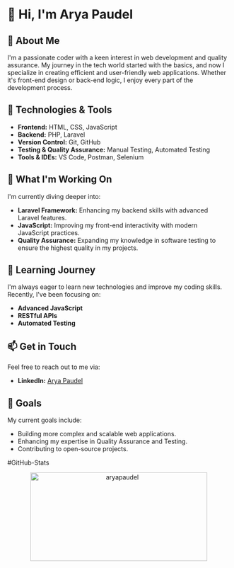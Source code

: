 # 👋 Hi, I'm Arya Paudel

## 🌟 About Me

I'm a passionate coder with a keen interest in web development and quality assurance. My journey in the tech world started with the basics, and now I specialize in creating efficient and user-friendly web applications. Whether it's front-end design or back-end logic, I enjoy every part of the development process.

## 🔧 Technologies & Tools

- **Frontend:** HTML, CSS, JavaScript
- **Backend:** PHP, Laravel
- **Version Control:** Git, GitHub
- **Testing & Quality Assurance:** Manual Testing, Automated Testing
- **Tools & IDEs:** VS Code, Postman, Selenium

## 🚀 What I'm Working On

I'm currently diving deeper into:

- **Laravel Framework:** Enhancing my backend skills with advanced Laravel features.
- **JavaScript:** Improving my front-end interactivity with modern JavaScript practices.
- **Quality Assurance:** Expanding my knowledge in software testing to ensure the highest quality in my projects.

## 🌱 Learning Journey

I'm always eager to learn new technologies and improve my coding skills. Recently, I've been focusing on:

- **Advanced JavaScript**
- **RESTful APIs**
- **Automated Testing**

## 📫 Get in Touch

Feel free to reach out to me via:

- **LinkedIn:** [Arya Paudel](https://www.linkedin.com/in/AryaPaudel)

## 🎯 Goals

My current goals include:

- Building more complex and scalable web applications.
- Enhancing my expertise in Quality Assurance and Testing.
- Contributing to open-source projects.

#GitHub-Stats

<p align="center">
  <img src="https://github-readme-stats.vercel.app/api/top-langs?username=aryapaudel&show_icons=true&locale=en&layout=compact" alt="aryapaudel" width="400" height="200"/>
</p>


